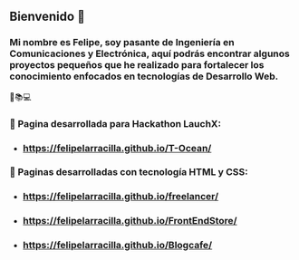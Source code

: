 
## Bienvenido :wave:
### Mi nombre es Felipe, soy pasante de Ingeniería en Comunicaciones y Electrónica, aquí podrás encontrar algunos proyectos pequeños que he realizado para fortalecer los conocimiento enfocados en tecnologías de Desarrollo Web.
:book::books::computer:
### :ocean: Pagina desarrollada para Hackathon LauchX:
- ### https://felipelarracilla.github.io/T-Ocean/

### :page_facing_up: Paginas desarrolladas con tecnología HTML y CSS: 
- ### https://felipelarracilla.github.io/freelancer/
- ### https://felipelarracilla.github.io/FrontEndStore/
- ### https://felipelarracilla.github.io/Blogcafe/

<!--
**FelipeLarracilla/FelipeLarracilla** is a ✨ _special_ ✨ repository because its `README.md` (this file) appears on your GitHub profile.

Here are some ideas to get you started:

- 🔭 I’m currently working on ...
- 🌱 I’m currently learning ...
- 👯 I’m looking to collaborate on ...
- 🤔 I’m looking for help with ...
- 💬 Ask me about ...
- 📫 How to reach me: ...
- 😄 Pronouns: ...
- ⚡ Fun fact: ...
-->
